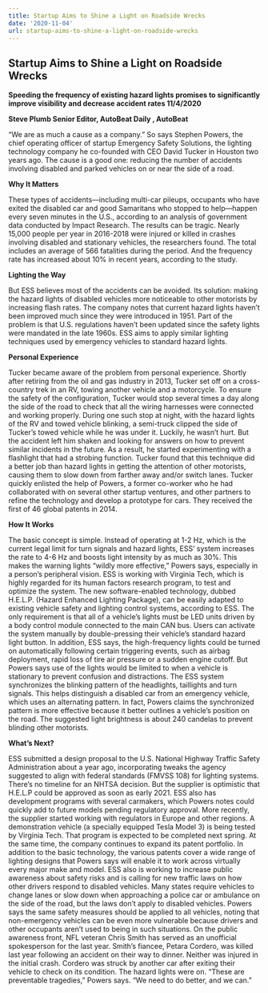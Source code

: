 ```yaml
---
title: Startup Aims to Shine a Light on Roadside Wrecks 
date: '2020-11-04'
url: startup-aims-to-shine-a-light-on-roadside-wrecks
---
```

## Startup Aims to Shine a Light on Roadside Wrecks 

**Speeding the frequency of existing hazard lights promises to significantly improve visibility and decrease accident rates
11/4/2020**

**Steve Plumb
Senior Editor, AutoBeat Daily , AutoBeat**

“We are as much a cause as a company.”
So says Stephen Powers, the chief operating officer of startup Emergency Safety Solutions, the lighting technology company he co-founded with CEO David Tucker in Houston two years ago.
The cause is a good one: reducing the number of accidents involving disabled and parked vehicles on or near the side of a road.

**Why It Matters**

These types of accidents—including multi-car pileups, occupants who have exited the disabled car and good Samaritans who stopped to help—happen every seven minutes in the U.S., according to an analysis of government data conducted by Impact Research.
The results can be tragic.
Nearly 15,000 people per year in 2016-2018 were injured or killed in crashes involving disabled and stationary vehicles, the researchers found. The total includes an average of 566 fatalities during the period.
And the frequency rate has increased about 10% in recent years, according to the study.

**Lighting the Way**

But ESS believes most of the accidents can be avoided.
Its solution: making the hazard lights of disabled vehicles more noticeable to other motorists by increasing flash rates.
The company notes that current hazard lights haven’t been improved much since they were introduced in 1951. Part of the problem is that U.S. regulations haven’t been updated since the safety lights were mandated in the late 1960s.
ESS aims to apply similar lighting techniques used by emergency vehicles to standard hazard lights.

**Personal Experience**

Tucker became aware of the problem from personal experience.
Shortly after retiring from the oil and gas industry in 2013, Tucker set off on a cross-country trek in an RV, towing another vehicle and a motorcycle. To ensure the safety of the configuration, Tucker would stop several times a day along the side of the road to check that all the wiring harnesses were connected and working properly.
During one such stop at night, with the hazard lights of the RV and towed vehicle blinking, a semi-truck clipped the side of Tucker’s towed vehicle while he was under it. Luckily, he wasn’t hurt.
But the accident left him shaken and looking for answers on how to prevent similar incidents in the future. As a result, he started experimenting with a flashlight that had a strobing function. Tucker found that this technique did a better job than hazard lights in getting the attention of other motorists, causing them to slow down from farther away and/or switch lanes.
Tucker quickly enlisted the help of Powers, a former co-worker who he had collaborated with on several other startup ventures, and other partners to refine the technology and develop a prototype for cars. They received the first of 46 global patents in 2014.

**How It Works**

The basic concept is simple. Instead of operating at 1-2 Hz, which is the current legal limit for turn signals and hazard lights, ESS’ system increases the rate to 4-6 Hz and boosts light intensity by as much as 30%.
This makes the warning lights “wildly more effective,” Powers says, especially in a person’s peripheral vision.
ESS is working with Virginia Tech, which is highly regarded for its human factors research program, to test and optimize the system.
The new software-enabled technology, dubbed H.E.L.P. (Hazard Enhanced Lighting Package), can be easily adapted to existing vehicle safety and lighting control systems, according to ESS. The only requirement is that all of a vehicle’s lights must be LED units driven by a body control module connected to the main CAN bus.
Users can activate the system manually by double-pressing their vehicle’s standard hazard light button.
In addition, ESS says, the high-frequency lights could be turned on automatically following certain triggering events, such as airbag deployment, rapid loss of tire air pressure or a sudden engine cutoff. But Powers says use of the lights would be limited to when a vehicle is stationary to prevent confusion and distractions.
The ESS system synchronizes the blinking pattern of the headlights, taillights and turn signals. This helps distinguish a disabled car from an emergency vehicle, which uses an alternating pattern. In fact, Powers claims the synchronized pattern is more effective because it better outlines a vehicle’s position on the road.
The suggested light brightness is about 240 candelas to prevent blinding other motorists.

**What’s Next?**

ESS submitted a design proposal to the U.S. National Highway Traffic Safety Administration about a year ago, incorporating tweaks the agency suggested to align with federal standards (FMVSS 108) for lighting systems.
There’s no timeline for an NHTSA decision. But the supplier is optimistic that H.E.L.P could be approved as soon as early 2021.
ESS also has development programs with several carmakers, which Powers notes could quickly add to future models pending regulatory approval. More recently, the supplier started working with regulators in Europe and other regions.
A demonstration vehicle (a specially equipped Tesla Model 3) is being tested by Virginia Tech. That program is expected to be completed next spring.
At the same time, the company continues to expand its patent portfolio. In addition to the basic technology, the various patents cover a wide range of lighting designs that Powers says will enable it to work across virtually every major make and model.
ESS also is working to increase public awareness about safety risks and is calling for new traffic laws on how other drivers respond to disabled vehicles. Many states require vehicles to change lanes or slow down when approaching a police car or ambulance on the side of the road, but the laws don’t apply to disabled vehicles.
Powers says the same safety measures should be applied to all vehicles, noting that non-emergency vehicles can be even more vulnerable because drivers and other occupants aren’t used to being in such situations.
On the public awareness front, NFL veteran Chris Smith has served as an unofficial spokesperson for the last year. Smith’s fiancee, Petara Cordero, was killed last year following an accident on their way to dinner.
Neither was injured in the initial crash. Cordero was struck by another car after exiting their vehicle to check on its condition. The hazard lights were on.
“These are preventable tragedies,” Powers says. “We need to do better, and we can.”

